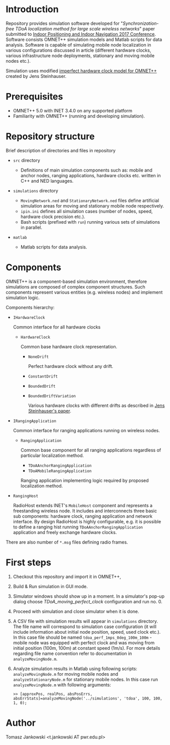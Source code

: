 # Introduction

Repository provides simulation software developed for "*Synchronization-free TDoA localization method for large scale wireless networks*" paper submitted to [Indoor Positioning and Indoor Navigation 2017 Conference][1]. Software consists OMNET++ simulation models and Matlab scripts for data analysis. Software is capable of simulating mobile node localization in various configurations discussed in article (different hardware clocks, various infrastructure node deployments, stationary and moving mobile nodes etc.).

Simulation uses modified [imperfect hardware clock model for OMNET++][3] created by Jens Steinhauser.

# Prerequisites

* OMNET++ 5.0 with INET 3.4.0 on any supported platform
* Familiarity with OMNET++ (running and developing simulation).

# Repository structure

Brief description of directories and files in repository

* `src` directory

   * Definitions of main simulation components such as: mobile and anchor nodes, ranging applications, hardware clocks etc. written in C++ and NED languages.
   
* `simulations` directory

   * `MovingNetwork.ned` and `StationaryNetwork.ned` files define artificial simulation areas for moving and stationary mobile node respectively. 
   * `ipin.ini` defines all simulation cases (number of nodes, speed, hardware clock precision etc.).
   * Bash scripts (prefixed with `run`) running various sets of simulations in parallel.

* `matlab`

   * Matlab scripts for data analysis.

# Components

OMNET++ is a component-based simulation environment, therefore simulations are composed of complex component structures. Such components represent various entities (e.g. wireless nodes) and implement simulation logic.

Components hierarchy:

* `IHardwareClock`

   Common interface for all hardware clocks
   
   * `HardwareClock`
   
      Common base hardware clock representation.
      
      * `NoneDrift`
      
         Perfect hardware clock without any drift.
         
      * `ConstantDrift`
      * `BoundedDrift`
      * `BoundedDriftVariation`
      
         Various hardware clocks with different drifts as described in [Jens Steinhauser's paper][3].
         
* `IRangingApplication`

   Common interface for ranging applications running on wireless nodes.
   
   * `RangingApplication`
   
     Common base component for all ranging applications regardless of particular localization method.
     
     * `TDoAAnchorRangingApplication`
     * `TDoAMobileRangingApplication`
     
     Ranging application implementing logic required by proposed localization method.
   
* `RangingHost`

   RadioHost extends INET's `MobileHost` component and represents a freestanding wireless node. It includes and interconnects three basic sub components: hardware clock, ranging application and network interface. By design RadioHost is highly configurable, e.g. it is possible to define a ranging hist running `TDoAAnchorRangingApplication` application and freely exchange hardware clocks.

There are also number of `*.msg` files defining radio frames.

# First steps

1. Checkout this repository and import it in OMNET++,
2. Build & Run simulation in GUI mode.
3. Simulator windows should show up in a moment. In a simulator's pop-up dialog choose *TDoA_moving_perfect_clock* configuration and run no. 0.
4. Proceed with simulation and close simulator when it is done.
5. A CSV file with simulation results will appear in `simulations` directory. The file name will correspond to simulation case configuration (it will include information about initial node position, speed, used clock etc.). In this case file should be named `tdoa_perf_1mps_0deg_100m_100m` - mobile node was equipped with perfect clock and was moving from initial position (100m, 100m) at constant speed (1m/s). For more details regarding file name convention refer to documentation in `analyzeMovingNode.m`.
6. Analyze simulation results in Matlab using following scripts: `analyzeMovingNode.m` for moving mobile nodes and `analyzeStationaryNode.m` for stationary mobile nodes. In this case run `analyzeMovingNode.m` with following arguments:

   `>> [approxPos, realPos, absPosErrs, absErrStats]=analyzeMovingNode('../simulations', 'tdoa', 100, 100, 1, 0);`

[1]: http://www.ipin2017.org/
[2]: https://www.omnetpp.org/
[3]: https://github.com/JenSte/omnet-ptp

# Author
Tomasz Jankowski <t.jankowski AT pwr.edu.pl>
